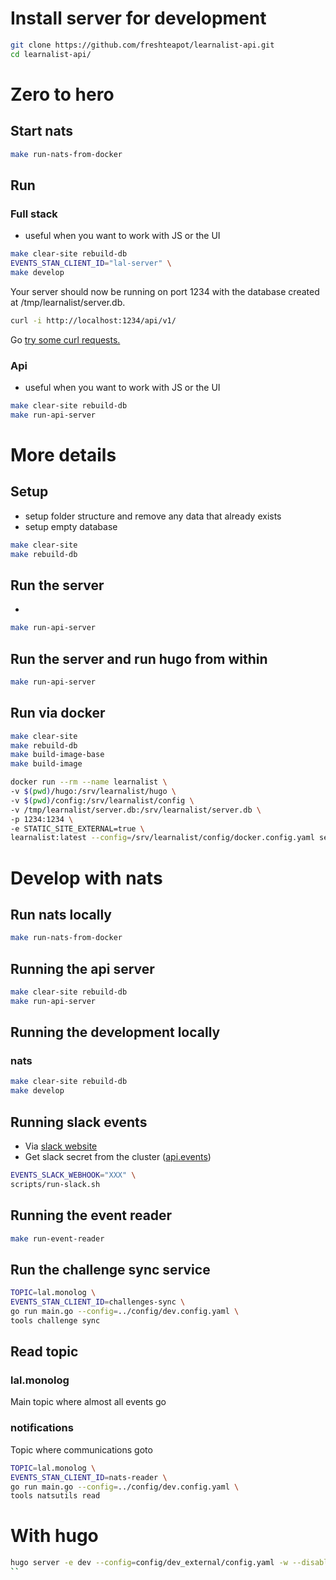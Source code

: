 # Install server for development

```sh
git clone https://github.com/freshteapot/learnalist-api.git
cd learnalist-api/
```

# Zero to hero
## Start nats
```sh
make run-nats-from-docker
```

## Run
### Full stack
- useful when you want to work with JS or the UI

```sh
make clear-site rebuild-db
EVENTS_STAN_CLIENT_ID="lal-server" \
make develop
```

Your server should now be running on port 1234 with the database created at /tmp/learnalist/server.db.

```sh
curl -i http://localhost:1234/api/v1/
```

Go [try some curl requests.](./play.along.md)



### Api
- useful when you want to work with JS or the UI

```sh
make clear-site rebuild-db
make run-api-server
```

# More details

## Setup
- setup folder structure and remove any data that already exists
- setup empty database

```sh
make clear-site
make rebuild-db
```

##  Run the server
-
```sh
make run-api-server
```

## Run the server and run hugo from within
```sh
make run-api-server
```

## Run via docker
```sh
make clear-site
make rebuild-db
make build-image-base
make build-image
```

```sh
docker run --rm --name learnalist \
-v $(pwd)/hugo:/srv/learnalist/hugo \
-v $(pwd)/config:/srv/learnalist/config \
-v /tmp/learnalist/server.db:/srv/learnalist/server.db \
-p 1234:1234 \
-e STATIC_SITE_EXTERNAL=true \
learnalist:latest --config=/srv/learnalist/config/docker.config.yaml server
```

# Develop with nats
## Run nats locally

```sh
make run-nats-from-docker
```

## Running the api server

```sh
make clear-site rebuild-db
make run-api-server
```

## Running the development locally
### nats
```sh
make clear-site rebuild-db
make develop
```
## Running slack events
- Via [slack website](https://api.slack.com)
- Get slack secret from the cluster ([api.events](./api.events.md))

```sh
EVENTS_SLACK_WEBHOOK="XXX" \
scripts/run-slack.sh
```


## Running the event reader

```sh
make run-event-reader
```


## Run the challenge sync service
```sh
TOPIC=lal.monolog \
EVENTS_STAN_CLIENT_ID=challenges-sync \
go run main.go --config=../config/dev.config.yaml \
tools challenge sync
```

## Read topic
### lal.monolog
Main topic where almost all events go
### notifications
Topic where communications goto

```sh
TOPIC=lal.monolog \
EVENTS_STAN_CLIENT_ID=nats-reader \
go run main.go --config=../config/dev.config.yaml \
tools natsutils read
```



# With hugo
```sh
hugo server -e dev --config=config/dev_external/config.yaml -w --disableFastRender --renderToDisk --ignoreCache
``
